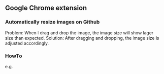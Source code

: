 ## Google Chrome extension
### Automatically resize images on Github
Problem: When I drag and drop the image, the image size will show lager size than expected.
Solution: After dragging and dropping, the image size is adjusted accordingly.

### HowTo
e.g.
